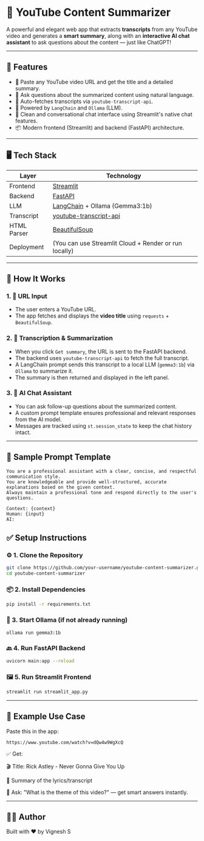 # 🎥 YouTube Content Summarizer

A powerful and elegant web app that extracts **transcripts** from any YouTube video and generates a **smart summary**, along with an **interactive AI chat assistant** to ask questions about the content — just like ChatGPT!

---

## 🚀 Features

- 🔗 Paste any YouTube video URL and get the title and a detailed summary.
- 🧠 Ask questions about the summarized content using natural language.
- 📜 Auto-fetches transcripts via `youtube-transcript-api`.
- 🤖 Powered by `LangChain` and `Ollama` (LLM).
- 💬 Clean and conversational chat interface using Streamlit's native chat features.
- 📦 Modern frontend (Streamlit) and backend (FastAPI) architecture.

---

## 🖥️ Tech Stack

| Layer       | Technology            |
|-------------|------------------------|
| Frontend    | [Streamlit](https://streamlit.io) |
| Backend     | [FastAPI](https://fastapi.tiangolo.com) |
| LLM         | [LangChain](https://www.langchain.com) + Ollama (Gemma3:1b) |
| Transcript  | [youtube-transcript-api](https://pypi.org/project/youtube-transcript-api) |
| HTML Parser | [BeautifulSoup](https://www.crummy.com/software/BeautifulSoup/) |
| Deployment  | (You can use Streamlit Cloud + Render or run locally)

---

## 🧠 How It Works

### 1. 🔗 URL Input
- The user enters a YouTube URL.
- The app fetches and displays the **video title** using `requests` + `BeautifulSoup`.

### 2. 📄 Transcription & Summarization
- When you click `Get summary`, the URL is sent to the FastAPI backend.
- The backend uses `youtube-transcript-api` to fetch the full transcript.
- A LangChain prompt sends this transcript to a local LLM (`gemma3:1b`) via `Ollama` to summarize it.
- The summary is then returned and displayed in the left panel.

### 3. 💬 AI Chat Assistant
- You can ask follow-up questions about the summarized content.
- A custom prompt template ensures professional and relevant responses from the AI model.
- Messages are tracked using `st.session_state` to keep the chat history intact.

---

## 🧪 Sample Prompt Template

```text
You are a professional assistant with a clear, concise, and respectful communication style. 
You are knowledgeable and provide well-structured, accurate explanations based on the given context. 
Always maintain a professional tone and respond directly to the user's questions.

Context: {context}
Human: {input}
AI:
```

## ✅ Setup Instructions

### ⚙️ 1. Clone the Repository

```bash
git clone https://github.com/your-username/youtube-content-summarizer.git
cd youtube-content-summarizer
```

### 📦 2. Install Dependencies

```bash
pip install -r requirements.txt
```

### 🧠 3. Start Ollama (if not already running)

```bash
ollama run gemma3:1b
```
### 🔙 4. Run FastAPI Backend

```bash
uvicorn main:app --reload
```

### 🖼️ 5. Run Streamlit Frontend

```bash
streamlit run streamlit_app.py
```
---

## 📌 Example Use Case
Paste this in the app:

```
https://www.youtube.com/watch?v=dQw4w9WgXcQ
```
✅ Get:

🎬 Title: Rick Astley - Never Gonna Give You Up

📖 Summary of the lyrics/transcript

💬 Ask: "What is the theme of this video?" — get smart answers instantly.

---

## 👨‍💻 Author
Built with ❤️ by Vignesh S



